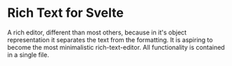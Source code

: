 # Rich Text for Svelte

A rich editor, different than most others, because in it's object representation it separates the text from the formatting.
It is aspiring to become the most minimalistic rich-text-editor. All functionality is contained in a single file.

